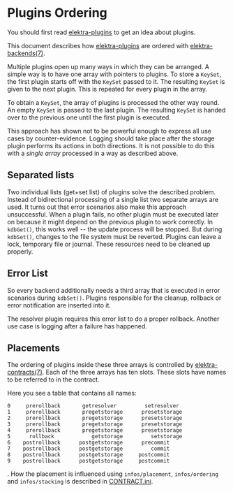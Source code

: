 # Plugins Ordering

You should first read [elektra-plugins](/src/plugins/) to get
an idea about plugins.

This document describes how [elektra-plugins](/src/plugins/) are
ordered with [elektra-backends(7)](/doc/help/elektra-backends.md).

Multiple plugins open up many ways in which they can be arranged.
A simple way is to have one array with pointers to plugins. To store a
`KeySet`, the first plugin starts off with the `KeySet` passed to it.
The resulting `KeySet` is given to the next plugin. This is repeated
for every plugin in the array.

To obtain a `KeySet`, the array of plugins is processed the other way
round. An empty `KeySet` is passed to the last plugin. The resulting
`KeySet` is handed over to the previous one until the first plugin
is executed.

This approach has shown not to be powerful enough to express all use
cases by counter-evidence. Logging should take place after the storage
plugin performs its actions in both directions. It is not possible to
do this with a _single array_ processed in a way as described above.

## Separated lists

Two individual lists (get+set list) of plugins solve the described problem.
Instead of bidirectional processing of
a single list two separate arrays are used. It turns out that error
scenarios also make this approach unsuccessful. When a plugin fails,
no other plugin must be executed later on because it might depend on the
previous plugin to work correctly. In `kdbGet()`, this works well --
the update process will be stopped. But during `kdbSet()`, changes to
the file system must be reverted. Plugins can leave a lock, temporary
file or journal. These resources need to be cleaned up properly.

## Error List

So every backend additionally needs a third array that is executed in
error scenarios during `kdbSet()`. Plugins responsible for the cleanup,
rollback or error notification are inserted into it.

The resolver plugin requires this error list to do a proper rollback.
Another use case is logging after a failure has happened.

## Placements

The ordering of plugins inside these three arrays is controlled by
[elektra-contracts(7)](/doc/help/elektra-contracts.md).
Each of the three arrays has ten slots. These slots have
names to be referred to in the contract.

Here you see a table that contains all names:

    0     prerollback       getresolver         setresolver
    1     prerollback       pregetstorage      presetstorage
    2     prerollback       pregetstorage      presetstorage
    3     prerollback       pregetstorage      presetstorage
    4     prerollback       pregetstorage      presetstorage
    5      rollback            getstorage         setstorage
    6    postrollback      postgetstorage      precommit
    7    postrollback      postgetstorage         commit
    8    postrollback      postgetstorage     postcommit
    9    postrollback      postgetstorage     postcommit

. How the placement is influenced using `infos/placement`, `infos/ordering`
and `infos/stacking` is described in
[CONTRACT.ini](/doc/CONTRACT.ini).
